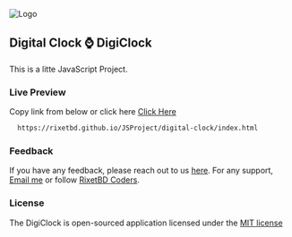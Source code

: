 
![Logo](https://i.ibb.co/N35cC7r/Digi-Clock.png)



## Digital Clock ⌚ DigiClock

This is a litte JavaScript Project.


### Live Preview

Copy link from below or click here [Click Here](https://rixetbd.github.io/JSProject/digital-clock/index.html)

```bash
  https://rixetbd.github.io/JSProject/digital-clock/index.html
```

### Feedback

If you have any feedback, please reach out to us [here](https://www.facebook.com/rixetbd/reviews/). For any support, [Email me](mailto:rixetbd@gmail.com) or follow [RixetBD Coders](https://facebook.com/rixetbd).

### License

The DigiClock is open-sourced application licensed under the [MIT license](https://choosealicense.com/licenses/mit/)
